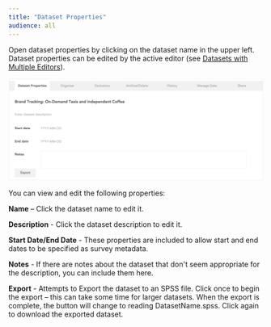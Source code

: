 ```yaml
---
title: "Dataset Properties"
audience: all
---
```


Open dataset properties by clicking on the dataset name in the upper left. Dataset properties can be edited by the active editor (see [Datasets with Multiple Editors](crunch_multiple-editors.html)).

![](images/DatasetProperties.png)

You can view and edit the following properties:

**Name** – Click the dataset name to edit it.

**Description** - Click the dataset description to edit it.

**Start Date/End Date** - These properties are included to allow start and end dates to be specified as survey metadata.

**Notes** - If there are notes about the dataset that don't seem appropriate for the description, you can include them here.

**Export** - Attempts to Export the dataset to an SPSS file. Click once to begin the export – this can take some time for larger datasets. When the export is complete, the button will change to reading DatasetName.spss. Click again to download the exported dataset.
